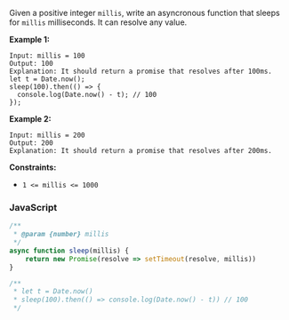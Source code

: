 Given a positive integer  `millis`, write an asyncronous function that sleeps for  `millis` milliseconds. It can resolve
any value.

**Example 1:**

```
Input: millis = 100
Output: 100
Explanation: It should return a promise that resolves after 100ms.
let t = Date.now();
sleep(100).then(() => {
  console.log(Date.now() - t); // 100
});
```

**Example 2:**

```
Input: millis = 200
Output: 200
Explanation: It should return a promise that resolves after 200ms.
```

**Constraints:**

- `1 <= millis <= 1000`

### JavaScript

```js
/**
 * @param {number} millis
 */
async function sleep(millis) {
    return new Promise(resolve => setTimeout(resolve, millis))
}

/**
 * let t = Date.now()
 * sleep(100).then(() => console.log(Date.now() - t)) // 100
 */
```